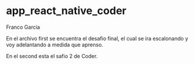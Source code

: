 # app_react_native_coder

Franco Garcia

En el archivo first se encuentra el desafio final, el cual se ira escalonando y voy adelantando a medida que aprenso. 

En el second esta el safio 2 de Coder. 
